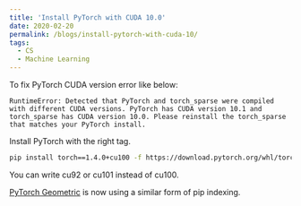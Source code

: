 ```yaml
---
title: 'Install PyTorch with CUDA 10.0'
date: 2020-02-20
permalink: /blogs/install-pytorch-with-cuda-10/
tags:
  - CS
  - Machine Learning
---
```


To fix PyTorch CUDA version error like below:
```
RuntimeError: Detected that PyTorch and torch_sparse were compiled with different CUDA versions. PyTorch has CUDA version 10.1 and torch_sparse has CUDA version 10.0. Please reinstall the torch_sparse that matches your PyTorch install.
```

Install PyTorch with the right tag.
```bash
pip install torch==1.4.0+cu100 -f https://download.pytorch.org/whl/torch_stable.html
```

You can write cu92 or cu101 instead of cu100.

[PyTorch Geometric](https://github.com/rusty1s/pytorch_geometric#installation) is now using a similar form of pip indexing. 